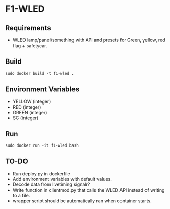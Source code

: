 # F1-WLED

## Requirements
- WLED lamp/panel/something with API and presets for Green, yellow, red flag + safetycar.

## Build
```
sudo docker build -t f1-wled .
```

## Environment Variables
- YELLOW (integer)
- RED (integer)
- GREEN (integer)
- SC (integer)

## Run
```
sudo docker run -it f1-wled bash
```

## TO-DO
- Run deploy.py in dockerfile
- Add environment variables with default values.
- Decode data from livetiming signalr?
- Write function in clientmod.py that calls the WLED API instead of writing to a file.
- wrapper script should be automatically ran when container starts.
